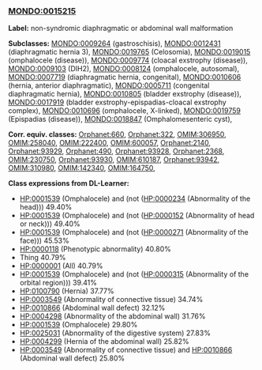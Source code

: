 
### [MONDO:0015215](http://purl.obolibrary.org/obo/MONDO_0015215)
**Label:** non-syndromic diaphragmatic or abdominal wall malformation

**Subclasses:** [MONDO:0009264](http://purl.obolibrary.org/obo/MONDO_0009264) (gastroschisis), [MONDO:0012431](http://purl.obolibrary.org/obo/MONDO_0012431) (diaphragmatic hernia 3), [MONDO:0019765](http://purl.obolibrary.org/obo/MONDO_0019765) (Celosomia), [MONDO:0019015](http://purl.obolibrary.org/obo/MONDO_0019015) (omphalocele (disease)), [MONDO:0009774](http://purl.obolibrary.org/obo/MONDO_0009774) (cloacal exstrophy (disease)), [MONDO:0009103](http://purl.obolibrary.org/obo/MONDO_0009103) (DIH2), [MONDO:0008124](http://purl.obolibrary.org/obo/MONDO_0008124) (omphalocele, autosomal), [MONDO:0007719](http://purl.obolibrary.org/obo/MONDO_0007719) (diaphragmatic hernia, congenital), [MONDO:0010606](http://purl.obolibrary.org/obo/MONDO_0010606) (hernia, anterior diaphragmatic), [MONDO:0005711](http://purl.obolibrary.org/obo/MONDO_0005711) (congenital diaphragmatic hernia), [MONDO:0010805](http://purl.obolibrary.org/obo/MONDO_0010805) (bladder exstrophy (disease)), [MONDO:0017919](http://purl.obolibrary.org/obo/MONDO_0017919) (bladder exstrophy-epispadias-cloacal exstrophy complex), [MONDO:0010696](http://purl.obolibrary.org/obo/MONDO_0010696) (omphalocele, X-linked), [MONDO:0019759](http://purl.obolibrary.org/obo/MONDO_0019759) (Epispadias (disease)), [MONDO:0018847](http://purl.obolibrary.org/obo/MONDO_0018847) (Omphalomesenteric cyst), 

**Corr. equiv. classes:** [Orphanet:660](http://www.orpha.net/ORDO/Orphanet_660), [Orphanet:322](http://www.orpha.net/ORDO/Orphanet_322), [OMIM:306950](http://purl.obolibrary.org/obo/OMIM_306950), [OMIM:258040](http://purl.obolibrary.org/obo/OMIM_258040), [OMIM:222400](http://purl.obolibrary.org/obo/OMIM_222400), [OMIM:600057](http://purl.obolibrary.org/obo/OMIM_600057), [Orphanet:2140](http://www.orpha.net/ORDO/Orphanet_2140), [Orphanet:93929](http://www.orpha.net/ORDO/Orphanet_93929), [Orphanet:490](http://www.orpha.net/ORDO/Orphanet_490), [Orphanet:93928](http://www.orpha.net/ORDO/Orphanet_93928), [Orphanet:2368](http://www.orpha.net/ORDO/Orphanet_2368), [OMIM:230750](http://purl.obolibrary.org/obo/OMIM_230750), [Orphanet:93930](http://www.orpha.net/ORDO/Orphanet_93930), [OMIM:610187](http://purl.obolibrary.org/obo/OMIM_610187), [Orphanet:93942](http://www.orpha.net/ORDO/Orphanet_93942), [OMIM:310980](http://purl.obolibrary.org/obo/OMIM_310980), [OMIM:142340](http://purl.obolibrary.org/obo/OMIM_142340), [OMIM:164750](http://purl.obolibrary.org/obo/OMIM_164750), 

**Class expressions from DL-Learner:**

- [HP:0001539](http://purl.obolibrary.org/obo/HP_0001539) (Omphalocele) and (not ([HP:0000234](http://purl.obolibrary.org/obo/HP_0000234) (Abnormality of the head))) 49.40%
- [HP:0001539](http://purl.obolibrary.org/obo/HP_0001539) (Omphalocele) and (not ([HP:0000152](http://purl.obolibrary.org/obo/HP_0000152) (Abnormality of head or neck))) 49.40%
- [HP:0001539](http://purl.obolibrary.org/obo/HP_0001539) (Omphalocele) and (not ([HP:0000271](http://purl.obolibrary.org/obo/HP_0000271) (Abnormality of the face))) 45.53%
- [HP:0000118](http://purl.obolibrary.org/obo/HP_0000118) (Phenotypic abnormality) 40.80%
- Thing 40.79%
- [HP:0000001](http://purl.obolibrary.org/obo/HP_0000001) (All) 40.79%
- [HP:0001539](http://purl.obolibrary.org/obo/HP_0001539) (Omphalocele) and (not ([HP:0000315](http://purl.obolibrary.org/obo/HP_0000315) (Abnormality of the orbital region))) 39.41%
- [HP:0100790](http://purl.obolibrary.org/obo/HP_0100790) (Hernia) 37.77%
- [HP:0003549](http://purl.obolibrary.org/obo/HP_0003549) (Abnormality of connective tissue) 34.74%
- [HP:0010866](http://purl.obolibrary.org/obo/HP_0010866) (Abdominal wall defect) 32.12%
- [HP:0004298](http://purl.obolibrary.org/obo/HP_0004298) (Abnormality of the abdominal wall) 31.76%
- [HP:0001539](http://purl.obolibrary.org/obo/HP_0001539) (Omphalocele) 29.80%
- [HP:0025031](http://purl.obolibrary.org/obo/HP_0025031) (Abnormality of the digestive system) 27.83%
- [HP:0004299](http://purl.obolibrary.org/obo/HP_0004299) (Hernia of the abdominal wall) 25.82%
- [HP:0003549](http://purl.obolibrary.org/obo/HP_0003549) (Abnormality of connective tissue) and [HP:0010866](http://purl.obolibrary.org/obo/HP_0010866) (Abdominal wall defect) 25.80%


